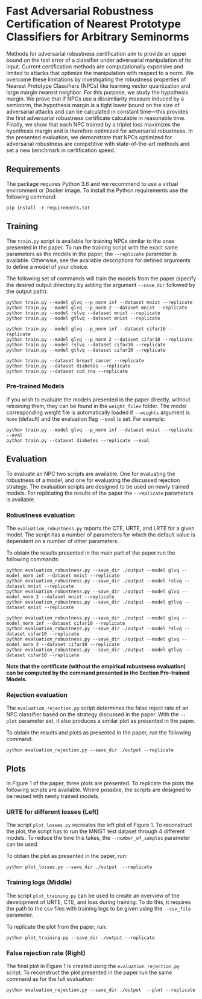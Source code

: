 # Fast Adversarial Robustness Certification of Nearest Prototype Classifiers for Arbitrary Seminorms
Methods for adversarial robustness certification aim to provide an upper bound 
on the test error of a classifier under adversarial manipulation of its input. 
Current certification methods are computationally expensive and limited to 
attacks that optimize the manipulation with respect to a norm. We overcome 
these limitations by investigating the robustness properties of Nearest 
Prototype Classifiers (NPCs) like learning vector quantization and large 
margin nearest neighbor. For this purpose, we study the hypothesis margin. We 
prove that if NPCs use a dissimilarity measure induced by a seminorm, the 
hypothesis margin is a tight lower bound on the size of adversarial attacks 
and can be calculated in constant time—this provides the first adversarial 
robustness certificate calculable in reasonable time. Finally, we show that 
each NPC trained by a triplet loss maximizes the hypothesis margin and is 
therefore optimized for adversarial robustness. In the presented evaluation, 
we demonstrate that NPCs optimized for adversarial robustness are competitive 
with state-of-the-art methods and set a new benchmark in certification speed.

## Requirements

The package requires Python 3.6 and we recommend to use a virtual 
environment or Docker image. To install the Python requirements use the 
following command:

```setup
pip install -r requirements.txt
```

## Training

The `train.py` script is available for training NPCs similar to the ones 
presented in the paper. To run the training script with the exact same 
parameters as the models in the paper, the `--replicate` parameter is 
available. Otherwise, see the available descriptions for defined arguments 
to define a model of your choice.

The following set of commands will train the models from the paper (specify 
the desired output directory by adding the argument `--save_dir` followed by
the output path):


```train
python train.py --model glvq --p_norm inf --dataset mnist --replicate
python train.py --model glvq --p_norm 2 --dataset mnist --replicate
python train.py --model rslvq --dataset mnist --replicate
python train.py --model gtlvq --dataset mnist --replicate

python train.py --model glvq --p_norm inf --dataset cifar10 --replicate
python train.py --model glvq --p_norm 2 --dataset cifar10 --replicate
python train.py --model rslvq --dataset cifar10 --replicate
python train.py --model gtlvq --dataset cifar10 --replicate

python train.py --dataset breast_cancer --replicate
python train.py --dataset diabetes --replicate
python train.py --dataset cod_rna --replicate
```

### Pre-trained Models

If you wish to evaluate the models presented in the paper directly, without 
retraining them, they can be found in the `weight_files` folder. The model 
corresponding weight file is automatically loaded if `--weights` argument 
is `None` (default) and the evaluation flag `--eval` is set. For example:
 ```
 python train.py --model glvq --p_norm inf --dataset mnist --replicate --eval
 python train.py --dataset diabetes --replicate --eval
 ```
 

## Evaluation
To evaluate an NPC two scripts are available. One for evaluating the 
robustness of a model, and one for evaluating the discussed rejection 
strategy. The evaluation scripts are designed to be used on newly 
trained models. For replicating the results of the paper the `--replicate` 
parameters is available.

### Robustness evaluation
The `evaluation_robustness.py` reports the CTE, URTE, and LRTE for a given 
model. The script has a number of parameters for which the default value is 
dependent on a number of other parameters.

To obtain the results presented in the main part of the paper run the 
following commands:

```eval
python evaluation_robustness.py --save_dir ./output --model glvq --model_norm inf --dataset mnist --replicate
python evaluation_robustness.py --save_dir ./output --model rslvq --dataset mnist --replicate
python evaluation_robustness.py --save_dir ./output --model glvq --model_norm 2 --dataset mnist --replicate
python evaluation_robustness.py --save_dir ./output --model gtlvq --dataset mnist --replicate

python evaluation_robustness.py --save_dir ./output --model glvq --model_norm inf --dataset cifar10 --replicate
python evaluation_robustness.py --save_dir ./output --model rslvq --dataset cifar10 --replicate
python evaluation_robustness.py --save_dir ./output --model glvq --model_norm 2 --dataset cifar10 --replicate
python evaluation_robustness.py --save_dir ./output --model gtlvq --dataset cifar10 --replicate
```

**Note that the certificate (without the empirical robustness evaluation) can 
be computed by the command presented in the Section Pre-trained Models.**

### Rejection evaluation
The `evaluation_rejection.py` script determines the false reject rate of an 
NPC classifier based on the strategy discussed in the paper. With the `--plot` 
parameter set, it also produces a similar plot as presented in the paper. 
 
To obtain the results and plots as presented in the paper, run the 
following command:
 
```reject
python evaluation_rejection.py --save_dir ./output --replicate
```

## Plots
In Figure 1 of the paper, three plots are presented. To replicate the plots 
the following scripts are available. Where possible, the scripts are designed 
to be reused with newly trained models. 

### URTE for different losses (Left)
The script `plot_losses.py` recreates the left plot of Figure 1. To reconstruct 
the 
plot, the script has to run the MNIST test dataset through 4 different models. 
To reduce the time this takes, the `--number_of_samples` parameter can be used.

To obtain the plot as presented in the paper, run: 

```losses
python plot_losses.py --save_dir ./output  --replicate
```

### Training logs (Middle)
The script `plot_training.py` can be used to create an overview of the 
development of URTE, CTE, and loss during training. To do this, it requires 
the path to the csv files with training logs to be given using the 
`--csv_file` parameter. 

To replicate the plot from the paper, run:

```training
python plot_training.py --save_dir ./output --replicate
```

### False rejection rate (Right)
The final plot in Figure 1 is created using the `evaluation_rejection.py` 
script. To reconstruct the plot presented in the paper run the same command 
as for the full evaluation: 

```reject_plot
python evaluation_rejection.py --save_dir ./output  --plot --replicate
```
